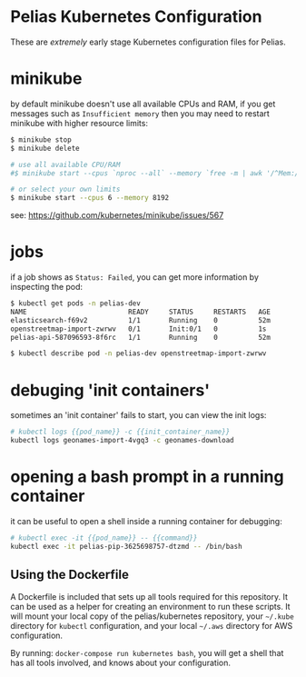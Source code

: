 # Pelias Kubernetes Configuration

These are _extremely_ early stage Kubernetes configuration files for Pelias.

# minikube

by default minikube doesn't use all available CPUs and RAM, if you get messages such as `Insufficient memory` then you may need to restart minikube with higher resource limits:

```bash
$ minikube stop
$ minikube delete

# use all available CPU/RAM
#$ minikube start --cpus `nproc --all` --memory `free -m | awk '/^Mem:/{print $2}'`

# or select your own limits
$ minikube start --cpus 6 --memory 8192
```

see: https://github.com/kubernetes/minikube/issues/567

# jobs

if a job shows as `Status: Failed`, you can get more information by inspecting the pod:

```bash
$ kubectl get pods -n pelias-dev
NAME                         READY     STATUS     RESTARTS   AGE
elasticsearch-f69v2          1/1       Running    0          52m
openstreetmap-import-zwrwv   0/1       Init:0/1   0          1s
pelias-api-587096593-8f6rc   1/1       Running    0          52m

$ kubectl describe pod -n pelias-dev openstreetmap-import-zwrwv
```

# debuging 'init containers'

sometimes an 'init container' fails to start, you can view the init logs:

```bash
# kubectl logs {{pod_name}} -c {{init_container_name}}
kubectl logs geonames-import-4vgq3 -c geonames-download
```

# opening a bash prompt in a running container

it can be useful to open a shell inside a running container for debugging:

```bash
# kubectl exec -it {{pod_name}} -- {{command}}
kubectl exec -it pelias-pip-3625698757-dtzmd -- /bin/bash
```

## Using the Dockerfile

A Dockerfile is included that sets up all tools required for this repository. It can be used as a
helper for creating an environment to run these scripts. It will mount your local copy of the
pelias/kubernetes repository, your `~/.kube` directory for `kubectl` configuration, and your local
`~/.aws` directory for AWS configuration.

By running: `docker-compose run kubernetes bash`, you will get a shell that has all tools involved,
and knows about your configuration.
